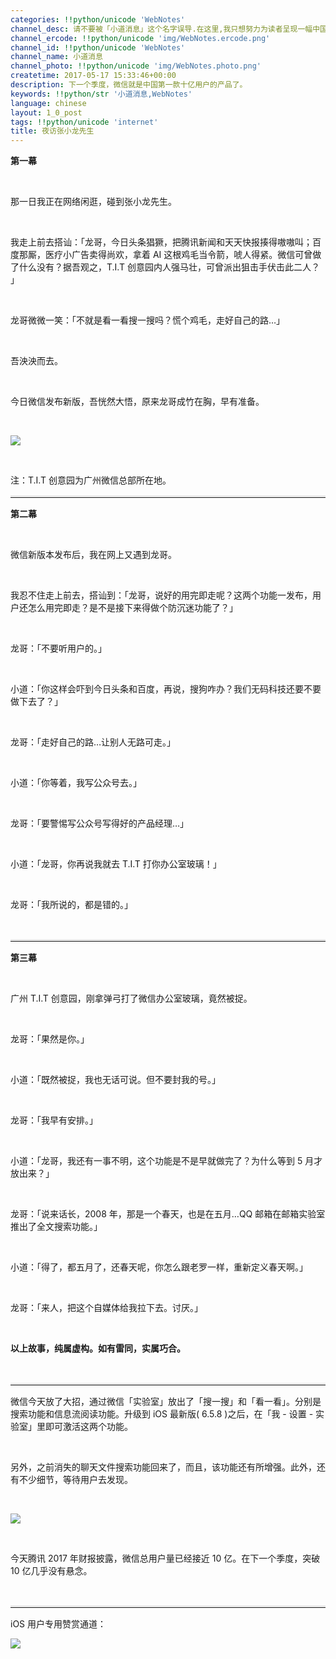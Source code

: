 ```yaml
---
categories: !!python/unicode 'WebNotes'
channel_desc: 请不要被「小道消息」这个名字误导.在这里,我只想努力为读者呈现一幅中国互联网的清明上河图.
channel_ercode: !!python/unicode 'img/WebNotes.ercode.png'
channel_id: !!python/unicode 'WebNotes'
channel_name: 小道消息
channel_photo: !!python/unicode 'img/WebNotes.photo.png'
createtime: 2017-05-17 15:33:46+00:00
description: 下一个季度，微信就是中国第一款十亿用户的产品了。
keywords: !!python/str '小道消息,WebNotes'
language: chinese
layout: 1_0_post
tags: !!python/unicode 'internet'
title: 夜访张小龙先生
---
```

<div class="rich_media_content" id="js_content">
<p>
<strong>
          第一幕
         </strong>
<br/>
</p>
<p>
<br/>
</p>
<p>
         那一日我正在网络闲逛，碰到张小龙先生。
        </p>
<p>
<br/>
</p>
<p>
         我走上前去搭讪：「龙哥，今日头条猖獗，把腾讯新闻和天天快报揍得嗷嗷叫；百度那厮，医疗小广告卖得尚欢，拿着 AI 这根鸡毛当令箭，唬人得紧。微信可曾做了什么没有？据吾观之，T.I.T 创意园内人强马壮，可曾派出狙击手伏击此二人？ 」
        </p>
<p>
<br/>
</p>
<p>
         龙哥微微一笑：「不就是看一看搜一搜吗？慌个鸡毛，走好自己的路…」
        </p>
<p>
<br/>
</p>
<p>
         吾泱泱而去。
        </p>
<p>
<br/>
</p>
<p>
         今日微信发布新版，吾恍然大悟，原来龙哥成竹在胸，早有准备。
        </p>
<p>
<br/>
</p>
<p>
<img data-ratio="0.6971153846153846" data-s="300,640" data-src="" data-type="png" data-w="832" src="{{ '/img/ow5rEn8QGlFiaZTrtDQwbrPF5jhufLj0uz9P2icI6NBtADKRzkh4icbYPDOva1DSDWs2Rs2lq6yIGAHPatWtyDjOQ.png' | prepend: site.img | replace: '//','/' }}"/>
</p>
<p>
<br/>
</p>
<p>
         注：T.I.T 创意园为广州微信总部所在地。
        </p>
<hr style="font-family: Lato, Helvetica, Arial, freesans, clean, sans-serif; border-right-width: 0px; border-bottom-width: 0px; border-left-width: 0px; border-top-style: solid; border-top-color: rgb(234, 234, 234); height: 1px; margin-top: 1em; margin-bottom: 1em; color: rgb(51, 51, 51); font-size: 15px; white-space: normal;"/>
<p>
<strong>
          第二幕
         </strong>
</p>
<p>
<strong>
<br/>
</strong>
</p>
<p>
         微信新版本发布后，我在网上又遇到龙哥。
        </p>
<p>
<br/>
</p>
<p>
         我忍不住走上前去，搭讪到：「龙哥，说好的用完即走呢？这两个功能一发布，用户还怎么用完即走？是不是接下来得做个防沉迷功能了？」
        </p>
<p>
<br/>
</p>
<p>
         龙哥：「不要听用户的。」
        </p>
<p>
<br/>
</p>
<p>
         小道：「你这样会吓到今日头条和百度，再说，搜狗咋办？我们无码科技还要不要做下去了？」
        </p>
<p>
<br/>
</p>
<p>
         龙哥：「走好自己的路…让别人无路可走。」
         <br/>
</p>
<p>
<br/>
</p>
<p>
         小道：「你等着，我写公众号去。」
        </p>
<p>
<br/>
</p>
<p>
         龙哥：「要警惕写公众号写得好的产品经理…」
        </p>
<p>
<br/>
</p>
<p>
         小道：「龙哥，你再说我就去 T.I.T 打你办公室玻璃！」
        </p>
<p>
<br/>
</p>
<p>
         龙哥：「我所说的，都是错的。」
        </p>
<p>
<br/>
</p>
<hr style="font-family: Lato, Helvetica, Arial, freesans, clean, sans-serif; border-right-width: 0px; border-bottom-width: 0px; border-left-width: 0px; border-top-style: solid; border-top-color: rgb(234, 234, 234); height: 1px; margin-top: 1em; margin-bottom: 1em; color: rgb(51, 51, 51); font-size: 15px; white-space: normal;"/>
<p>
<strong>
          第三幕
         </strong>
<br/>
</p>
<p>
<br/>
</p>
<p>
         广州 T.I.T 创意园，刚拿弹弓打了微信办公室玻璃，竟然被捉。
        </p>
<p>
<br/>
</p>
<p>
         龙哥：「果然是你。」
        </p>
<p>
<br/>
</p>
<p>
         小道：「既然被捉，我也无话可说。但不要封我的号。」
        </p>
<p>
<br/>
</p>
<p>
         龙哥：「我早有安排。」
        </p>
<p>
<br/>
</p>
<p>
         小道：「龙哥，我还有一事不明，这个功能是不是早就做完了？为什么等到 5 月才放出来？」
        </p>
<p>
<br/>
</p>
<p>
         龙哥：「说来话长，2008 年，那是一个春天，也是在五月…QQ 邮箱在邮箱实验室推出了全文搜索功能。」
        </p>
<p>
<br/>
</p>
<p>
         小道：「得了，都五月了，还春天呢，你怎么跟老罗一样，重新定义春天啊。」
        </p>
<p>
<br/>
</p>
<p>
         龙哥：「来人，把这个自媒体给我拉下去。讨厌。」
        </p>
<p>
<br/>
</p>
<p>
<strong>
          以上故事，纯属虚构。如有雷同，实属巧合。
         </strong>
</p>
<p>
<strong>
<br/>
</strong>
</p>
<hr style="font-family: Lato, Helvetica, Arial, freesans, clean, sans-serif; border-right-width: 0px; border-bottom-width: 0px; border-left-width: 0px; border-top-style: solid; border-top-color: rgb(234, 234, 234); height: 1px; margin-top: 1em; margin-bottom: 1em; color: rgb(51, 51, 51); font-size: 15px; white-space: normal;"/>
<p>
         微信今天放了大招，通过微信「实验室」放出了「搜一搜」和「看一看」。分别是搜索功能和信息流阅读功能。升级到 iOS 最新版( 6.5.8 )之后，在「我 - 设置 - 实验室」里即可激活这两个功能。
        </p>
<p>
<br/>
</p>
<p>
         另外，之前消失的聊天文件搜索功能回来了，而且，该功能还有所增强。此外，还有不少细节，等待用户去发现。
        </p>
<p>
<br/>
</p>
<p>
<img data-ratio="1.7777777777777777" data-s="300,640" data-src="" data-type="png" data-w="1242" src="{{ '/img/ow5rEn8QGlFiaZTrtDQwbrPF5jhufLj0uO9tq4ia30wM7tV6VM7JTPOHgtuqtb8jwLSOc9ic2eppDQWsYDlD03UEQ.png' | prepend: site.img | replace: '//','/' }}"/>
</p>
<p>
<br/>
</p>
<p>
         今天腾讯 2017 年财报披露，微信总用户量已经接近 10 亿。在下一个季度，突破 10 亿几乎没有悬念。
        </p>
<p>
<br/>
</p>
<hr style="font-family: Lato, Helvetica, Arial, freesans, clean, sans-serif; border-right-width: 0px; border-bottom-width: 0px; border-left-width: 0px; border-top-style: solid; border-top-color: rgb(234, 234, 234); height: 1px; margin-top: 1em; margin-bottom: 1em; color: rgb(51, 51, 51); font-size: 15px; white-space: normal;"/>
<p>
         iOS 用户专用赞赏通道：
         <br/>
</p>
<p>
<img data-ratio="0.5857019810508183" data-s="300,640" data-src="" data-type="jpeg" data-w="1161" src="{{ '/img/ow5rEn8QGlFc95PTicyicjEAtnRibty9cP9Z8t15DKHibnXbzSbVgpddNIJ4yAicyqex7icbNqAmia3wP6wUFl7C2hZcQ.jpeg' | prepend: site.img | replace: '//','/' }}"/>
</p>
<p>
<br/>
</p>
</div>